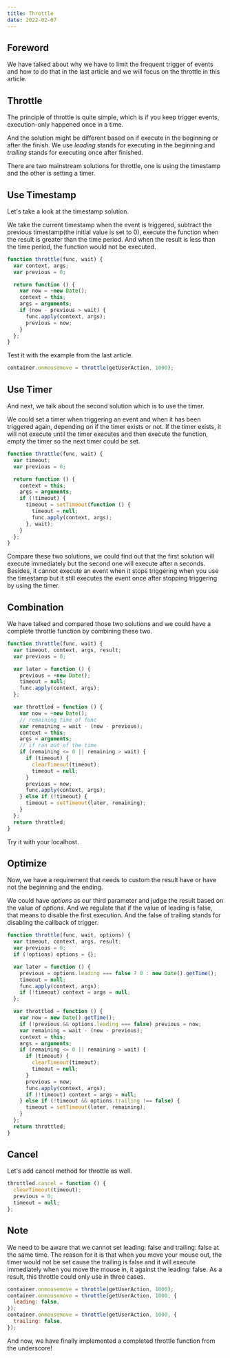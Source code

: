 ```yaml
---
title: Throttle
date: 2022-02-07
---
```


## Foreword

We have talked about why we have to limit the frequent trigger of events and how to do that in the last article and we will focus on the throttle in this article.

## Throttle

The principle of throttle is quite simple, which is if you keep trigger events, execution-only happened once in a time.

And the solution might be different based on if execute in the beginning or after the finish. We use _leading_ stands for executing in the beginning and _trailing_ stands for executing once after finished.

There are two mainstream solutions for throttle, one is using the timestamp and the other is setting a timer.

## Use Timestamp

Let's take a look at the timestamp solution.

We take the current timestamp when the event is triggered, subtract the previous timestamp(the initial value is set to 0), execute the function when the result is greater than the time period. And when the result is less than the time period, the function would not be executed.

```js
function throttle(func, wait) {
  var context, args;
  var previous = 0;

  return function () {
    var now = +new Date();
    context = this;
    args = arguments;
    if (now - previous > wait) {
      func.apply(context, args);
      previous = now;
    }
  };
}
```

Test it with the example from the last article.

```js
container.onmousemove = throttle(getUserAction, 1000);
```

## Use Timer

And next, we talk about the second solution which is to use the timer.

We could set a timer when triggering an event and when it has been triggered again, depending on if the timer exists or not. If the timer exists, it will not execute until the timer executes and then execute the function, empty the timer so the next timer could be set.

```js
function throttle(func, wait) {
  var timeout;
  var previous = 0;

  return function () {
    context = this;
    args = arguments;
    if (!timeout) {
      timeout = setTimeout(function () {
        timeout = null;
        func.apply(context, args);
      }, wait);
    }
  };
}
```

Compare these two solutions, we could find out that the first solution will execute immediately but the second one will execute after n seconds. Besides, it cannot execute an event when it stops triggering when you use the timestamp but it still executes the event once after stopping triggering by using the timer.

## Combination

We have talked and compared those two solutions and we could have a complete throttle function by combining these two.

```js
function throttle(func, wait) {
  var timeout, context, args, result;
  var previous = 0;

  var later = function () {
    previous = +new Date();
    timeout = null;
    func.apply(context, args);
  };

  var throttled = function () {
    var now = +new Date();
    // remaining time of func
    var remaining = wait - (now - previous);
    context = this;
    args = arguments;
    // if ran out of the time
    if (remaining <= 0 || remaining > wait) {
      if (timeout) {
        clearTimeout(timeout);
        timeout = null;
      }
      previous = now;
      func.apply(context, args);
    } else if (!timeout) {
      timeout = setTimeout(later, remaining);
    }
  };
  return throttled;
}
```

Try it with your localhost.

## Optimize

Now, we have a requirement that needs to custom the result have or have not the beginning and the ending.

We could have _options_ as our third parameter and judge the result based on the value of _options_. And we regulate that if the value of leading is false, that means to disable the first execution. And the false of trailing stands for disabling the callback of trigger.

```js
function throttle(func, wait, options) {
  var timeout, context, args, result;
  var previous = 0;
  if (!options) options = {};

  var later = function () {
    previous = options.leading === false ? 0 : new Date().getTime();
    timeout = null;
    func.apply(context, args);
    if (!timeout) context = args = null;
  };

  var throttled = function () {
    var now = new Date().getTime();
    if (!previous && options.leading === false) previous = now;
    var remaining = wait - (now - previous);
    context = this;
    args = arguments;
    if (remaining <= 0 || remaining > wait) {
      if (timeout) {
        clearTimeout(timeout);
        timeout = null;
      }
      previous = now;
      func.apply(context, args);
      if (!timeout) context = args = null;
    } else if (!timeout && options.trailing !== false) {
      timeout = setTimeout(later, remaining);
    }
  };
  return throttled;
}
```

## Cancel

Let's add cancel method for throttle as well.

```js
throttled.cancel = function () {
  clearTimeout(timeout);
  previous = 0;
  timeout = null;
};
```

## Note

We need to be aware that we cannot set leading: false and trailing: false at the same time. The reason for it is that when you move your mouse out, the timer would not be set cause the trailing is false and it will execute immediately when you move the mouse in, it against the leading: false. As a result, this throttle could only use in three cases.

```js
container.onmousemove = throttle(getUserAction, 1000);
container.onmousemove = throttle(getUserAction, 1000, {
  leading: false,
});
container.onmousemove = throttle(getUserAction, 1000, {
  trailing: false,
});
```

And now, we have finally implemented a completed throttle function from the underscore!
